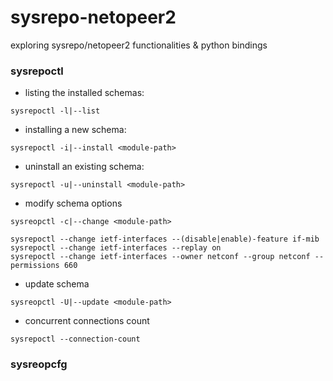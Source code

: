 # sysrepo-netopeer2
exploring sysrepo/netopeer2 functionalities &amp; python bindings

### sysrepoctl
- listing the installed schemas:
```
sysrepoctl -l|--list
```
- installing a new schema:
```
sysrepoctl -i|--install <module-path>
```
- uninstall an existing schema:
```
sysrepoctl -u|--uninstall <module-path>
```
- modify schema options
```
sysreopctl -c|--change <module-path>

sysrepoctl --change ietf-interfaces --(disable|enable)-feature if-mib
sysrepoctl --change ietf-interfaces --replay on
sysrepoctl --change ietf-interfaces --owner netconf --group netconf --permissions 660
```
- update schema
```
sysreopctl -U|--update <module-path>
```
- concurrent connections count
```
sysrepoctl --connection-count
```

### sysreopcfg
